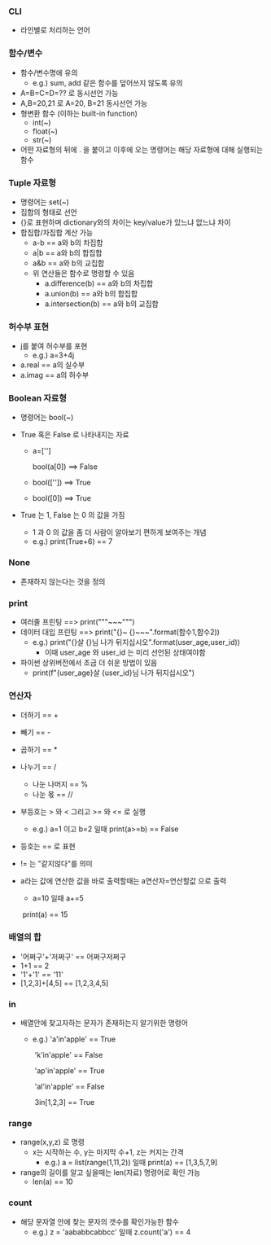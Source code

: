 ### CLI

* 라인별로 처리하는 언어



### 함수/변수

* 함수/변수명에 유의
  * e.g.) sum, add 같은 함수를 덮어쓰지 않도록 유의
* A=B=C=D=?? 로 동시선언 가능
* A,B=20,21 로 A=20, B=21 동시선언 가능
* 형변환 함수 (이하는 built-in function)
  * int(~)
  * float(~)
  * str(~)
* 어떤 자료형의 뒤에 . 을 붙이고 이후에 오는 명령어는 해당 자료형에 대해 실행되는 함수



### Tuple 자료형

* 명령어는 set(~)
* 집합의 형태로 선언
* {}로 표현하며 dictionary와의 차이는 key/value가 있느냐 없느냐 차이
* 합집합/차집합 계산 가능
  * a-b == a와 b의 차집합
  * a|b == a와 b의 합집합
  * a&b == a와 b의 교집합
  * 위 연산들은 함수로 명령할 수 있음
    * a.difference(b) == a와 b의 차집합
    * a.union(b) == a와 b의 합집합
    * a.intersection(b) == a와 b의 교집합



### 허수부 표현

* j를 붙여 허수부를 포현
  * e.g.) a=3+4j
* a.real == a의 실수부
* a.imag == a의 허수부



### Boolean 자료형

* 명령어는 bool(~)

* True 혹은 False 로 나타내지는 자료

  * a=['']

    bool(a[0]) ==> False

  * bool(['']) ==> True

  * bool([0]) ==> True

* True 는 1, False 는 0 의 값을 가짐

  * 1 과 0 의 값을 좀 더 사람이 알아보기 편하게 보여주는 개념
  * e.g.) print(True+6) == 7



### None

* 존재하지 않는다는 것을 정의



### print

* 여러줄 프린팅 ==> print("""~~~""")
* 데이터 대입 프린팅 ==> print("{}~ {}~~~".format(함수1,함수2))
  * e.g.) print("{}살 {}님 나가 뒤지십시오".format(user_age,user_id)) 
    * 이때 user_age 와 user_id 는 미리 선언된 상태여야함
* 파이썬 상위버전에서 조금 더 쉬운 방법이 있음
  * print(f"{user_age}살 {user_id}님 나가 뒤지십시오")



### 연산자

* 더하기 == +
* 빼기 == -
* 곱하기 == *
* 나누기 == /
  * 나눈 나머지 == %
  * 나눈 몫 == //

* 부등호는 > 와 < 그리고 >= 와 <= 로 실행
  * e.g.) a=1 이고 b=2 일때 print(a>=b) == False
* 등호는 == 로 표현
* != 는 "같지않다"를 의미

* a라는 값에 연산한 값을 바로 출력할때는 a연산자=연산할값 으로 출력

  * a=10 일때 a+=5

  ​                          print(a) == 15



### 배열의 합

* '어쩌구'+'저쩌구' == 어쩌구저쩌구
* 1+1 == 2
* '1'+'1' == '11'
* [1,2,3]+[4,5] == [1,2,3,4,5]



### in

* 배열안에 찾고자하는 문자가 존재하는지 알기위한 명령어

  * e.g.) 'a'in'apple' == True

    ​        'k'in'apple' == False

    ​         'ap'in'apple' == True

    ​         'al'in'apple' == False

    ​        3in[1,2,3] == True



### range

* range(x,y,z) 로 명령
  * x는 시작하는 수, y는 마지막 수+1, z는 커지는 간격
    * e.g.) a = list(range(1,11,2))  일때 print(a) == [1,3,5,7,9]
* range의 길이를 알고 싶을때는 len(자료) 명령어로 확인 가능
  * len(a) == 10



### count

* 해당 문자열 안에 찾는 문자의 갯수를 확인가능한 함수
  * e.g.) z = 'aababbcabbcc' 일때 z.count('a') == 4